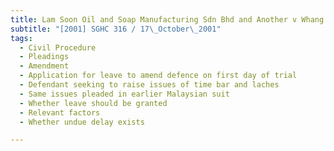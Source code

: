 ```yaml
---
title: Lam Soon Oil and Soap Manufacturing Sdn Bhd and Another v Whang Tar Choung and
subtitle: "[2001] SGHC 316 / 17\_October\_2001"
tags:
  - Civil Procedure
  - Pleadings
  - Amendment
  - Application for leave to amend defence on first day of trial
  - Defendant seeking to raise issues of time bar and laches
  - Same issues pleaded in earlier Malaysian suit
  - Whether leave should be granted
  - Relevant factors
  - Whether undue delay exists

---
```


